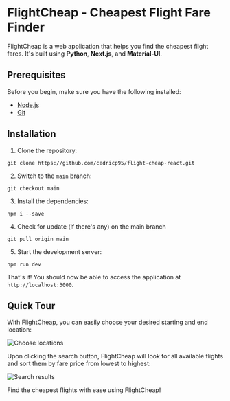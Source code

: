 # FlightCheap - Cheapest Flight Fare Finder

FlightCheap is a web application that helps you find the cheapest flight fares. It's built using **Python**, **Next.js**, and **Material-UI**.

## Prerequisites

Before you begin, make sure you have the following installed:

- [Node.js](https://nodejs.org/en/download/)
- [Git](https://git-scm.com/)

## Installation

1. Clone the repository:

```git clone https://github.com/cedricp95/flight-cheap-react.git```


2. Switch to the `main` branch:

```git checkout main```


3. Install the dependencies:

```npm i --save```

4. Check for update (if there's any) on the main branch

```git pull origin main```


5. Start the development server:

```npm run dev```


That's it! You should now be able to access the application at `http://localhost:3000`.


## Quick Tour

With FlightCheap, you can easily choose your desired starting and end location:

![Choose locations](https://github.com/cedricp95/flight-cheap-react/assets/6656645/1a93d4be-888b-45bd-939a-a03716486876)

Upon clicking the search button, FlightCheap will look for all available flights and sort them by fare price from lowest to highest:

![Search results](https://github.com/cedricp95/flight-cheap-react/assets/6656645/0bf3e924-1bca-4977-9250-09a369ac5e7a)

Find the cheapest flights with ease using FlightCheap!


